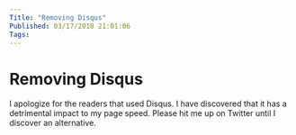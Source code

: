 ```yaml
---
Title: "Removing Disqus"
Published: 03/17/2018 21:01:06
Tags: 
---
```

# Removing Disqus

I apologize for the readers that used Disqus. I have discovered that it has a detrimental impact to my page speed. Please hit me up on Twitter until I discover an alternative.